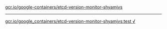 [gcr.io/google-containers/etcd-version-monitor-shyamjvs](https://hub.docker.com/r/abcz/etcd-version-monitor-shyamjvs/tags/) 

----
[gcr.io/google_containers/etcd-version-monitor-shyamjvs:test √](https://hub.docker.com/r/abcz/etcd-version-monitor-shyamjvs/tags/)

